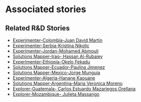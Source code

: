 # Associated stories

<!-- !!DO NOT REMOVE!! start autogenerated hyperlinks -->
## Related R&D Stories
- [Experimenter-Colombia-Juan David Martin](/RnD-Archive/stories/?doc=Experimenters_COL)
- [Experimenter-Serbia-Kristina Nikolic](/RnD-Archive/stories/?doc=Experimenters_SRB)
- [Experimenter-Jordan-Mohamed Abmouli](/RnD-Archive/stories/?doc=Experimenters_JOR)
- [Solutions Mapper-Iraq- Hassan Al-Rubaiey](/RnD-Archive/stories/?doc=SolutionMappers_IRQ)
- [Experimenter-Ethiopia-Okelo Fekadu](/RnD-Archive/stories/?doc=Experimenters_ETH)
- [Solutions Mapper\-Ecuador\-Paulina Jimenez](/RnD-Archive/stories/?doc=SolutionMappers_ECU)
- [Solutions Mapper-Mexico-Jorge Munguia](/RnD-Archive/stories/?doc=SolutionMappers_MEX)
- [Experimenter-Algeria-Hanane Kaouane](/RnD-Archive/stories/?doc=Experimenters_DZA)
- [Solutions Mapper\-Argentina\-Maria Veronica Moreno](/RnD-Archive/stories/?doc=SolutionMappers_ARG)
- [Explorer\-Guatemala\- Carlos Estuardo Mazariegos Orellana](/RnD-Archive/stories/?doc=Explorers_GTM)
- [Explorer\-Mozambique\- Julieta Massango](/RnD-Archive/stories/?doc=Explorers_MOZ)
<!-- !!DO NOT REMOVE!! end autogenerated hyperlinks -->